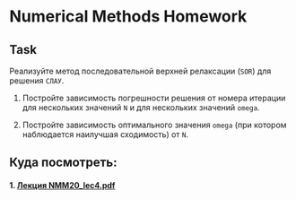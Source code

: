 # Numerical Methods Homework

## Task
Реализуйте метод последовательной верхней релаксации (`SOR`) для решения `СЛАУ`.

1. Постройте зависимость погрешности решения от номера итерации для нескольких значений `N` и для нескольких значений `omega`.

2. Постройте зависимость оптимального значения `omega` (при котором наблюдается наилучшая сходимость) от `N`.

## Куда посмотреть:

#### 1. [Лекция NMM20_lec4.pdf](/slides/NMM20_lec4.pdf)



